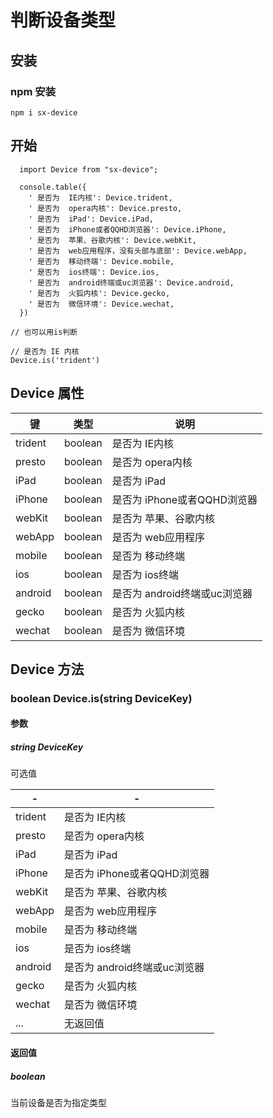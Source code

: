 # 判断设备类型

## 安装

### npm 安装
````
npm i sx-device
````

## 开始

````
  import Device from "sx-device";

  console.table({
    ' 是否为  IE内核': Device.trident,
    ' 是否为  opera内核': Device.presto,
    ' 是否为  iPad': Device.iPad,
    ' 是否为  iPhone或者QQHD浏览器': Device.iPhone,
    ' 是否为  苹果、谷歌内核': Device.webKit,
    ' 是否为  web应用程序，没有头部与底部': Device.webApp,
    ' 是否为  移动终端': Device.mobile,
    ' 是否为  ios终端': Device.ios,
    ' 是否为  android终端或uc浏览器': Device.android,
    ' 是否为  火狐内核': Device.gecko,
    ' 是否为  微信环境': Device.wechat,
  })

// 也可以用is判断

// 是否为 IE 内核
Device.is('trident')
````


## Device 属性

 键 | 类型 | 说明
 ---|---|---  
  trident | boolean | 是否为  IE内核
  presto | boolean | 是否为  opera内核
  iPad | boolean | 是否为  iPad
  iPhone | boolean | 是否为  iPhone或者QQHD浏览器
  webKit | boolean | 是否为  苹果、谷歌内核
  webApp | boolean | 是否为  web应用程序
  mobile | boolean | 是否为  移动终端
  ios | boolean | 是否为  ios终端
  android | boolean | 是否为  android终端或uc浏览器
  gecko | boolean | 是否为  火狐内核
  wechat | boolean | 是否为  微信环境
 
## Device 方法

### boolean Device.is(string DeviceKey)

#### 参数

##### string DeviceKey

可选值

 -| -
 ---|---  
  trident | 是否为  IE内核
  presto | 是否为  opera内核
  iPad | 是否为  iPad
  iPhone | 是否为  iPhone或者QQHD浏览器
  webKit | 是否为  苹果、谷歌内核
  webApp | 是否为  web应用程序
  mobile | 是否为  移动终端
  ios | 是否为  ios终端
  android | 是否为  android终端或uc浏览器
  gecko | 是否为  火狐内核
  wechat | 是否为  微信环境
  ... | 无返回值
  
  #### 返回值
  
  ##### boolean
 当前设备是否为指定类型
 